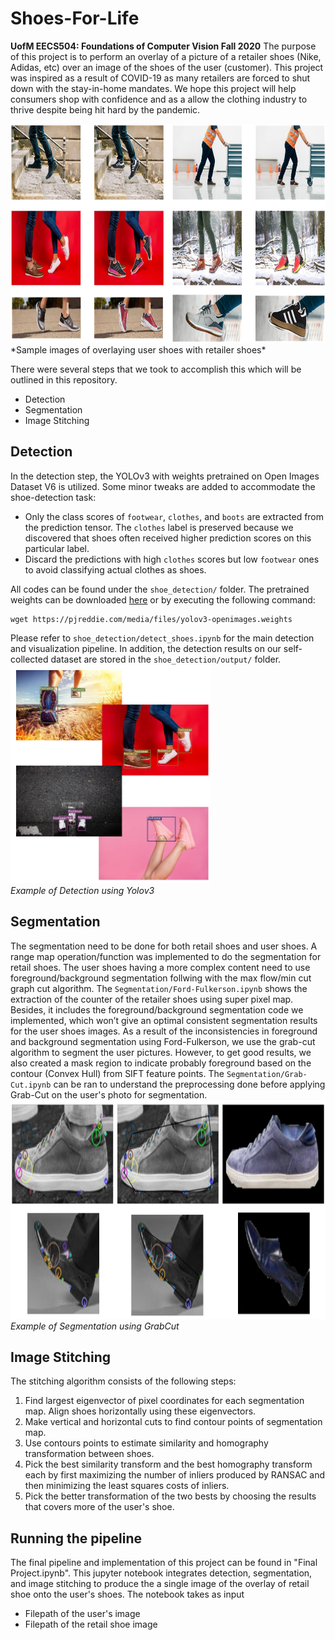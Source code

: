 # Shoes-For-Life
**UofM EECS504: Foundations of Computer Vision Fall 2020**
The purpose of this project is to perform an overlay of a picture of a retailer shoes (Nike, Adidas, etc) over an image of the shoes of the user (customer). This project was inspired as a result of COVID-19 as many retailers are forced to shut down with the stay-in-home mandates. We hope this project will help consumers shop with confidence and as a allow the clothing industry to thrive despite being hit hard by the pandemic.  

<img src="images/Results.jpg" alt="drawing" height="350" title="Result Image"/>  
*Sample images of overlaying user shoes with retailer shoes*

There were several steps that we took to accomplish this which will be outlined in this repository.  
* Detection
* Segmentation
* Image Stitching

## Detection
In the detection step, the YOLOv3 with weights pretrained on Open Images Dataset V6 is utilized. Some minor tweaks are added to accommodate the shoe-detection task:

* Only the class scores of `footwear`, `clothes`, and `boots` are extracted from the prediction tensor. The `clothes` label is preserved because we discovered that shoes often received higher prediction scores on this particular label.
* Discard the predictions with high `clothes` scores but low `footwear` ones to avoid classifying actual clothes as shoes.

All codes can be found under the `shoe_detection/` folder. The pretrained weights can be downloaded [here](https://pjreddie.com/media/files/yolov3-openimages.weights) or by executing the following command:

```shell
wget https://pjreddie.com/media/files/yolov3-openimages.weights
```

Please refer to `shoe_detection/detect_shoes.ipynb` for the main detection and visualization pipeline. In addition, the detection results on our self-collected dataset are stored in the `shoe_detection/output/` folder. 
<img src="images/DetectionExample.png" alt="drawing" height="350" title="Detection Example"/>  
*Example of Detection using Yolov3*

## Segmentation
The segmentation need to be done for both retail shoes and user shoes.
A range map operation/function was implemented to do the segmentation for retail shoes. 
The user shoes having a more complex content need to use foreground/background segmentation follwing with the max flow/min cut graph cut algorithm.
The `Segmentation/Ford-Fulkerson.ipynb` shows the extraction of the counter of the retailer shoes using super pixel map. Besides, it includes the foreground/background segmentation code we implemented, which won’t give an optimal consistent segmentation results for the user shoes images.
As a result of the inconsistencies in foreground and background segmentation using Ford-Fulkerson, we use the grab-cut algorithm to segment the user pictures. However, to get good results, we also created a mask region to indicate probably foreground based on the contour (Convex Hull) from SIFT feature points. The `Segmentation/Grab-Cut.ipynb` can be ran to understand the preprocessing done before applying Grab-Cut on the user's photo for segmentation.
<img src="images/SegmentationExample.png" alt="drawing" height="350" title="Segmentation Example"/>  
*Example of Segmentation using GrabCut*

## Image Stitching
The stitching algorithm consists of the following steps:
1. Find largest eigenvector of pixel coordinates for each segmentation map. Align shoes horizontally using these eigenvectors.
2. Make vertical and horizontal cuts to find contour points of segmentation map.
3. Use contours points to estimate similarity and homography transformation between shoes.
4. Pick the best similarity transform and the best homography transform each by first maximizing the number of inliers produced by RANSAC and then minimizing the least squares costs of inliers.
5. Pick the better transformation of the two bests by choosing the results that covers more of the user's shoe.

## Running the pipeline
The final pipeline and implementation of this project can be found in "Final Project.ipynb". This jupyter notebook integrates detection, segmentation, and image stitching to produce the a single image of the overlay of retail shoe onto the user's shoes. The notebook takes as input 
* Filepath of the user's image
* Filepath of the retail shoe image


